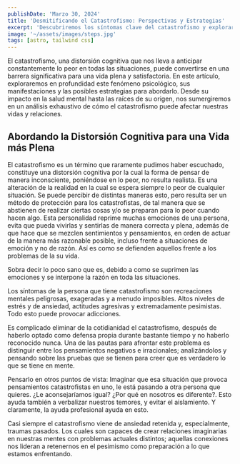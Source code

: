 ```yaml
---
publishDate: 'Marzo 30, 2024'
title: 'Desmitificando el Catastrofismo: Perspectivas y Estrategias'
excerpt: 'Descubriremos los síntomas clave del catastrofismo y exploraremos estrategias prácticas para abordarlo, ofreciendo un enfoque comprensivo para desafiar y superar esta tendencia negativa en nuestras vidas.'
image: '~/assets/images/steps.jpg'
tags: [astro, tailwind css]
---
```


El catastrofismo, una distorsión cognitiva que nos lleva a anticipar constantemente lo peor en todas las situaciones, puede convertirse en una barrera significativa para una vida plena y satisfactoria. En este artículo, exploraremos en profundidad este fenómeno psicológico, sus manifestaciones y las posibles estrategias para abordarlo. Desde su impacto en la salud mental hasta las raíces de su origen, nos sumergiremos en un análisis exhaustivo de cómo el catastrofismo puede afectar nuestras vidas y relaciones.

## Abordando la Distorsión Cognitiva para una Vida más Plena

El catastrofismo es un término que raramente pudimos haber escuchado, constituye una distorsión cognitiva por la cual la forma de pensar de manera inconsciente, poniéndose en lo peor, no resulta realista. Es una alteración de la realidad en la cual se espera siempre lo peor de cualquier situación. Se puede percibir de distintas maneras esto, pero resulta ser un método de protección para los catastrofistas, de tal manera que se abstienen de realizar ciertas cosas y/o se preparan para lo peor cuando hacen algo. Esta personalidad reprime muchas emociones de una persona, evita que pueda vivirlas y sentirlas de manera correcta y plena, además de que hace que se mezclen sentimientos y pensamientos, en orden de actuar de la manera más razonable posible, incluso frente a situaciones de emoción y no de razón. Así es como se defienden aquellos frente a los problemas de la su vida.

Sobra decir lo poco sano que es, debido a como se suprimen las emociones y se interpone la razón en toda las situaciones.

Los síntomas de la persona que tiene catastrofismo son recreaciones mentales peligrosas, exageradas y a menudo imposibles. Altos niveles de estrés y de ansiedad, actitudes agresivas y extremadamente pesimistas. Todo esto puede provocar adicciones.

Es complicado eliminar de la cotidianidad el catastrofismo, después de haberlo optado como defensa propia durante bastante tiempo y no haberlo reconocido nunca. Una de las pautas para afrontar este problema es distinguir entre los pensamientos negativos e irracionales; analizándolos y pensando sobre las pruebas que se tienen para creer que es verdadero lo que se tiene en mente.

Pensarlo en otros puntos de vista: Imaginar que esa situación que provoca pensamientos catastrofistas en uno, le está pasando a otra persona que quieres. ¿Le aconsejaríamos igual? ¿Por qué en nosotros es diferente?. Esto ayuda también a verbalizar nuestros temores, y evitar el aislamiento. Y claramente, la ayuda profesional ayuda en esto.

Casi siempre el catastrofismo viene de ansiedad retenida y, especialmente, traumas pasados. Los cuales son capaces de crear relaciones imaginarias en nuestras mentes con problemas actuales distintos; aquellas conexiones nos lideran a retenernos en el pesimismo como preparación a lo que estamos enfrentando.
